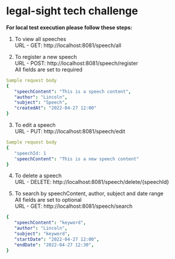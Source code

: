 # legal-sight tech challenge

**For local test execution please follow these steps:**

1. To view all speeches <br/>
URL - GET: http://localhost:8081/speech/all

2. To register a new speech <br/>
URL - POST: http://localhost:8081/speech/register <br/> All fields are set to required
```yaml
Sample request body
{
   "speechContent": "This is a speech content",
   "author": "Lincoln",
   "subject": "Speech",
   "createdAt": "2022-04-27 12:00"
}
```

3. To edit a speech <br/>
URL - PUT: http://localhost:8081/speech/edit <br/>
```yaml
Sample request body
{
   "speechId: 1
   "speechContent": "This is a new speech content"
}
```
4. To delete a speech <br/>
URL - DELETE: http://localhost:8081/speech/delete/{speechId} <br/>

5. To search by speechContent, author, subject and date range <br/> All fields are set to optional <br/>
URL - GET: http://localhost:8081/speech/search
```yaml
{
   "speechContent": "keyword",
   "author": "Lincoln",
   "subject": "keyword",
   "startDate": "2022-04-27 12:00",
   "endDate": "2022-04-27 12:30",
}
```
